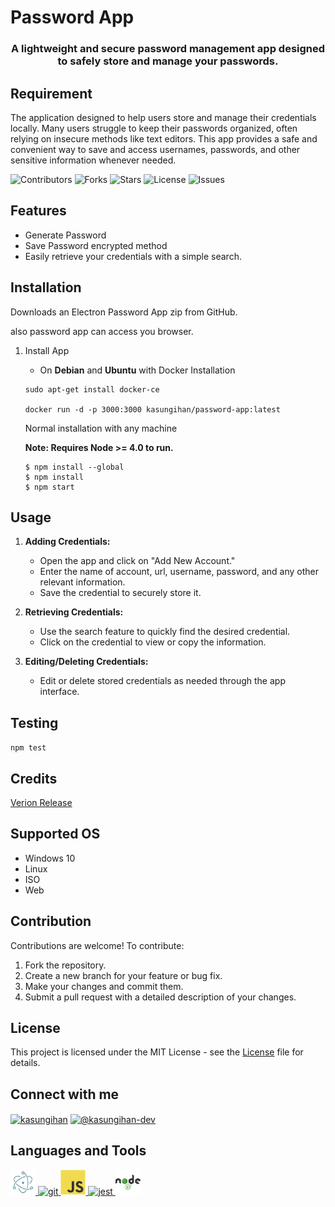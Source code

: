 # Password App

<h3 align="center">A lightweight and secure password management app designed to safely store and manage your passwords.</h3>

## Requirement

The application designed to help users store and manage their credentials locally. Many users struggle to keep their passwords organized, often relying on insecure methods like text editors. This app provides a safe and convenient way to save and access usernames, passwords, and other sensitive information whenever needed.

![Contributors](https://img.shields.io/github/contributors/kasungihan/password-app?style=plastic)
![Forks](https://img.shields.io/github/forks/kasungihan/password-app)
![Stars](https://img.shields.io/github/stars/kasungihan/password-app)
![License](https://img.shields.io/github/license/kasungihan/password-app)
![Issues](https://img.shields.io/github/issues/kasungihan/password-app)

## Features

- Generate Password
- Save Password encrypted method
- Easily retrieve your credentials with a simple search.

## Installation

Downloads an Electron Password App zip from GitHub.

also password app can access you browser.

1. Install App

   - On **Debian** and **Ubuntu** with Docker Installation

   ```
   sudo apt-get install docker-ce

   docker run -d -p 3000:3000 kasungihan/password-app:latest
   ```

   Normal installation with any machine

   **Note: Requires Node >= 4.0 to run.**

   ```shell
   $ npm install --global
   $ npm install
   $ npm start
   ```

## Usage

1. **Adding Credentials:**

   - Open the app and click on "Add New Account."
   - Enter the name of account, url, username, password, and any other relevant information.
   - Save the credential to securely store it.

2. **Retrieving Credentials:**
   - Use the search feature to quickly find the desired credential.
   - Click on the credential to view or copy the information.
3. **Editing/Deleting Credentials:**
   - Edit or delete stored credentials as needed through the app interface.

## Testing

`npm test`

## Credits

[Verion Release](https://github.com/semantic-release/semantic-release)

## Supported OS

- Windows 10
- Linux
- ISO
- Web

## Contribution

Contributions are welcome! To contribute:

1. Fork the repository.
2. Create a new branch for your feature or bug fix.
3. Make your changes and commit them.
4. Submit a pull request with a detailed description of your changes.

## License

This project is licensed under the MIT License - see the [License](https://github.com/kasungihan/password-app/LICENSE) file for details.

## Connect with me

<p align="left">
<a href="https://linkedin.com/in/kasungihan" target="blank"><img align="center" src="https://raw.githubusercontent.com/rahuldkjain/github-profile-readme-generator/master/src/images/icons/Social/linked-in-alt.svg" alt="kasungihan" height="30" width="40" /></a>
<a href="https://medium.com/@kasungihan-dev" target="blank"><img align="center" src="https://raw.githubusercontent.com/rahuldkjain/github-profile-readme-generator/master/src/images/icons/Social/medium.svg" alt="@kasungihan-dev" height="30" width="40" /></a>
</p>

## Languages and Tools

<p align="left"> <a href="https://www.electronjs.org" target="_blank" rel="noreferrer"> <img src="https://raw.githubusercontent.com/devicons/devicon/master/icons/electron/electron-original.svg" alt="electron" width="40" height="40"/> </a> <a href="https://git-scm.com/" target="_blank" rel="noreferrer"> <img src="https://www.vectorlogo.zone/logos/git-scm/git-scm-icon.svg" alt="git" width="40" height="40"/> </a> <a href="https://developer.mozilla.org/en-US/docs/Web/JavaScript" target="_blank" rel="noreferrer"> <img src="https://raw.githubusercontent.com/devicons/devicon/master/icons/javascript/javascript-original.svg" alt="javascript" width="40" height="40"/> </a> <a href="https://jestjs.io" target="_blank" rel="noreferrer"> <img src="https://www.vectorlogo.zone/logos/jestjsio/jestjsio-icon.svg" alt="jest" width="40" height="40"/> </a> <a href="https://nodejs.org" target="_blank" rel="noreferrer"> <img src="https://raw.githubusercontent.com/devicons/devicon/master/icons/nodejs/nodejs-original-wordmark.svg" alt="nodejs" width="40" height="40"/> </a> </p>
